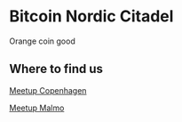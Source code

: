 # Bitcoin Nordic Citadel
Orange coin good
## Where to find us

[Meetup Copenhagen](https://www.meetup.com/Bitcoin-Copenhagen/) 

[Meetup Malmo](https://www.meetup.com/Malmo-Bitcoin-Users/)
